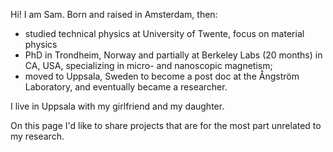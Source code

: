 Hi! I am Sam. Born and raised in Amsterdam, then:

- studied technical physics at University of Twente, focus on material physics
- PhD in Trondheim, Norway and partially at Berkeley Labs (20 months) in CA, USA, specializing in micro- and nanoscopic magnetism;
- moved to Uppsala, Sweden to become a post doc at the Ångström Laboratory, and eventually became a researcher.

I live in Uppsala with my girlfriend and my daughter. 

On this page I'd like to share projects that are for the most part unrelated to my research. 

